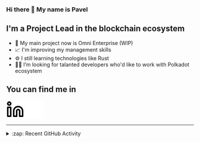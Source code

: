 ### Hi there 👋 My name is Pavel

## I'm a Project Lead in the blockchain ecosystem 

- 🚀 My main project now is Omni Enterprise (WIP)
- 📈 I'm improving my management skills
- ⚙️ I still learning technologies like Rust
- 🧑‍💻 I’m looking for talanted developers who'd like to work with Polkadot ecosystem

## You can find me in
[![website](./img/linkedin-light.svg)](https://www.linkedin.com/in/golovkinpl/)
[![website](./img/linkedin-dark.svg)](https://www.linkedin.com/in/golovkinpl/)

---

<details>
  <summary>:zap: Recent GitHub Activity</summary>
  
<!--START_SECTION:activity-->
1. 🎉 Merged PR [#236](https://github.com/nova-wallet/metadata-portal/pull/236) in [nova-wallet/metadata-portal](https://github.com/nova-wallet/metadata-portal)
2. 🎉 Merged PR [#235](https://github.com/nova-wallet/metadata-portal/pull/235) in [nova-wallet/metadata-portal](https://github.com/nova-wallet/metadata-portal)
3. 🎉 Merged PR [#234](https://github.com/nova-wallet/metadata-portal/pull/234) in [nova-wallet/metadata-portal](https://github.com/nova-wallet/metadata-portal)
4. 🎉 Merged PR [#233](https://github.com/nova-wallet/metadata-portal/pull/233) in [nova-wallet/metadata-portal](https://github.com/nova-wallet/metadata-portal)
5. 🎉 Merged PR [#232](https://github.com/nova-wallet/metadata-portal/pull/232) in [nova-wallet/metadata-portal](https://github.com/nova-wallet/metadata-portal)
<!--END_SECTION:activity-->

</details>
